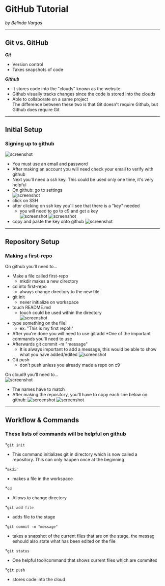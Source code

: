 # GitHub Tutorial

_by Belinda Vargas_

---
## Git vs. GitHub
**_Git_**
 * Version control   
 * Takes snapshots of code 
 
**_Github_**  
 * It stores code into the "clouds" known as the website   
 * Github visually tracks changes  since the code is stored into the clouds   
 * Able to collaborate on a same project  
The difference between these two is that Git doesn't require Github, but Github does require Git 

---
## Initial Setup
### Signing up to github
![screenshot](https://cloud.githubusercontent.com/assets/15129114/19668093/3c494cf6-9a23-11e6-8d8d-211b0a0d6a8d.png)
* You must use an email and password   
* After making an account you will need check your email to verify with github
* Next you'll need a ssh key. This could be used only one time, it's very helpful 
* On github: go to settings  
![screenshot](https://cloud.githubusercontent.com/assets/15129114/19669263/eda93742-9a2b-11e6-8ff7-db2ab82e1a3b.png)
* click on SSH 
* after clicking on ssh key you'll see that there is a "key" needed  
  * you will need to go to c9 and get a key   
![screenshot](https://cloud.githubusercontent.com/assets/15129114/19669403/0fb7ef58-9a2d-11e6-9804-733185d656aa.png)
![screenshot](https://cloud.githubusercontent.com/assets/15129114/19668387/863abe92-9a25-11e6-8c70-e46f635bba80.png)
* copy and paste the key onto github
![screenshot](https://cloud.githubusercontent.com/assets/15129114/19671767/1ec54132-9a3f-11e6-9ddf-88b7b1e0404c.png)



---
## Repository Setup
### Making a first-repo    
On github you'll need to...
* Make a file called first-repo  
   * mkdir makes a new directory  
* cd into first-repo 
  * always change directory to the new file 
* git init 
  * never initialize on workspace  
* touch README.md  
  * touch could be used within the directory   
![screenshot](https://cloud.githubusercontent.com/assets/15129114/19785125/40874454-9c66-11e6-9036-d76dc4d0d0a6.png)
* type something on the file! 
  * ex: "This is my first repo!!"  
* After you're done you will need to use git add
  *One of the important commands you'll need to use
* Afterwards git commit -m "message"
  * It is always important to add a message, this would be able to show what you have added/edited
![screenshot](https://cloud.githubusercontent.com/assets/15129114/19785992/c7eb8092-9c69-11e6-9894-9d3ebbfefad2.png)
* Git push
  * don't push unless you already made a repo on c9
 
On cloud9 you'll need to...  
![screenshot](https://cloud.githubusercontent.com/assets/15129114/19785655/3b30fe30-9c68-11e6-8d26-db7facc2550a.png)
 * The names have to match  
 * After making the repository, you'll have to copy each line below on github: 
![screenshot](https://cloud.githubusercontent.com/assets/15129114/19785636/1c8b0c28-9c68-11e6-8034-27b504728d12.png)
![screenshot](https://cloud.githubusercontent.com/assets/15129114/19785997/cd699356-9c69-11e6-9941-d7deac92573b.png)



---
## Workflow & Commands
### These lists of commands will be helpful on github 

*`git init`  
  * This command initializes git in directory which is now called a repository. This can only happen once at the beginning

*`mkdir`  
  * makes a file in the workspace  

*`cd`  
  * Allows to change directory    

*`git add file`  
  * adds file to the stage   
    
*`git commit -m "message"`  
  * takes a snapshot of the current files that are on the stage, the messag eshould also state what has been edited on the file    

*`git status`  
  * One helpful tool/command that shows current files which are commited   

*`git push`  
  * stores code into the cloud  